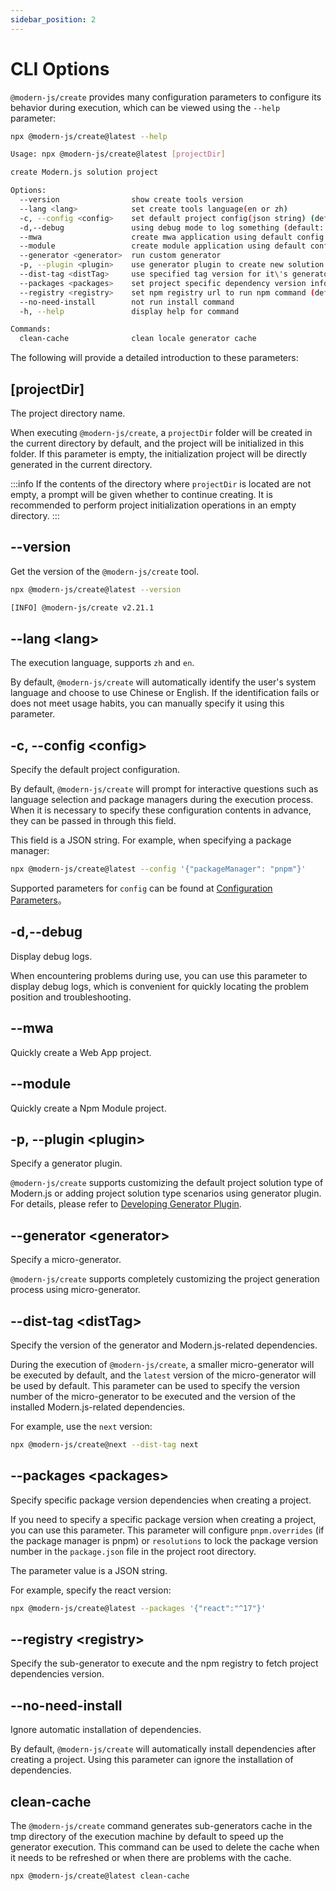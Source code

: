 ```yaml
---
sidebar_position: 2
---
```


# CLI Options

`@modern-js/create` provides many configuration parameters to configure its behavior during execution, which can be viewed using the `--help` parameter:

```bash
npx @modern-js/create@latest --help

Usage: npx @modern-js/create@latest [projectDir]

create Modern.js solution project

Options:
  --version                show create tools version
  --lang <lang>            set create tools language(en or zh)
  -c, --config <config>    set default project config(json string) (default: "{}")
  -d,--debug               using debug mode to log something (default: false)
  --mwa                    create mwa application using default config (default: false)
  --module                 create module application using default config (default: false)
  --generator <generator>  run custom generator
  -p, --plugin <plugin>    use generator plugin to create new solution or customize Modern.js solution (default: [])
  --dist-tag <distTag>     use specified tag version for it\'s generator (default: "")
  --packages <packages>    set project specific dependency version information (default: "{}")
  --registry <registry>    set npm registry url to run npm command (default: "")
  --no-need-install        not run install command
  -h, --help               display help for command

Commands:
  clean-cache              clean locale generator cache
```

The following will provide a detailed introduction to these parameters:

## [projectDir]

The project directory name.

When executing `@modern-js/create`, a `projectDir` folder will be created in the current directory by default, and the project will be initialized in this folder. If this parameter is empty, the initialization project will be directly generated in the current directory.

:::info
If the contents of the directory where `projectDir` is located are not empty, a prompt will be given whether to continue creating. It is recommended to perform project initialization operations in an empty directory.
:::

## --version

Get the version of the `@modern-js/create` tool.

```bash
npx @modern-js/create@latest --version

[INFO] @modern-js/create v2.21.1
```

## --lang \<lang>

The execution language, supports `zh` and `en`.

By default, `@modern-js/create` will automatically identify the user's system language and choose to use Chinese or English. If the identification fails or does not meet usage habits, you can manually specify it using this parameter.

## -c, --config \<config>

Specify the default project configuration.

By default, `@modern-js/create` will prompt for interactive questions such as language selection and package managers during the execution process. When it is necessary to specify these configuration contents in advance, they can be passed in through this field.

This field is a JSON string. For example, when specifying a package manager:

```bash
npx @modern-js/create@latest --config '{"packageManager": "pnpm"}'
```

Supported parameters for `config` can be found at [Configuration Parameters](/guides/topic-detail/generator/create/config.html)。

## -d,--debug

Display debug logs.

When encountering problems during use, you can use this parameter to display debug logs, which is convenient for quickly locating the problem position and troubleshooting.

## --mwa

Quickly create a Web App project.

## --module

Quickly create a Npm Module project.

## -p, --plugin \<plugin>

Specify a generator plugin.

`@modern-js/create` supports customizing the default project solution type of Modern.js or adding project solution type scenarios using generator plugin. For details, please refer to [Developing Generator Plugin](/guides/topic-detail/generator/plugin/structure.html).

## --generator \<generator>

Specify a micro-generator.

<!-- TODO 详情可查看[开发微生成器]-->
`@modern-js/create` supports completely customizing the project generation process using micro-generator.

## --dist-tag \<distTag>

Specify the version of the generator and Modern.js-related dependencies.

During the execution of `@modern-js/create`, a smaller micro-generator will be executed by default, and the `latest` version of the micro-generator will be used by default. This parameter can be used to specify the version number of the micro-generator to be executed and the version of the installed Modern.js-related dependencies.

For example, use the `next` version:

```bash
npx @modern-js/create@next --dist-tag next
```

## --packages \<packages>

Specify specific package version dependencies when creating a project.

If you need to specify a specific package version when creating a project, you can use this parameter. This parameter will configure `pnpm.overrides` (if the package manager is pnpm) or `resolutions` to lock the package version number in the `package.json` file in the project root directory.

The parameter value is a JSON string.

For example, specify the react version:

```bash
npx @modern-js/create@latest --packages '{"react":"^17"}'
```

## --registry \<registry>

Specify the sub-generator to execute and the npm registry to fetch project dependencies version.

## --no-need-install

Ignore automatic installation of dependencies.

By default, `@modern-js/create` will automatically install dependencies after creating a project. Using this parameter can ignore the installation of dependencies.

## clean-cache

The `@modern-js/create` command generates sub-generators cache in the tmp directory of the execution machine by default to speed up the generator execution. This command can be used to delete the cache when it needs to be refreshed or when there are problems with the cache.

```bash
npx @modern-js/create@latest clean-cache
```
